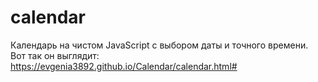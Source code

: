 # calendar
Календарь на чистом JavaScript с выбором даты и точного времени.
Вот так он выглядит: https://evgenia3892.github.io/Calendar/calendar.html#
